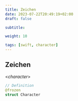 ```yaml
---
title: Zeichen
date: 2023-07-22T20:49:19+02:00
draft: false

subtitle: 

weight: 10

tags: [swift, character]
---
```


## Zeichen

<_character_>

```swift
// Definition
@frozen
struct Character
```